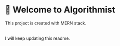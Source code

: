# 🚀 Welcome to Algorithmist

This project is created with MERN stack. 
<br/>
<br/>
<br/>
I will keep updating this readme.
